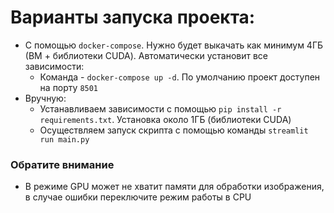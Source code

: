 # Варианты запуска проекта:

- С помощью `docker-compose`. Нужно будет выкачать как минимум 4ГБ (ВМ + библиотеки CUDA). Автоматически установит все
  зависимости:
    - Команда - `docker-compose up -d`. По умолчанию проект доступен на порту `8501`
- Вручную:
    - Устанавливаем зависимости с помощью `pip install -r requirements.txt`. Установка около 1ГБ (библиотеки CUDA)
    - Осуществляем запуск скрипта с помощью команды `streamlit run main.py`

### Обратите внимание

- В режиме GPU может не хватит памяти для обработки изображения, в случае ошибки переключите режим работы в CPU
